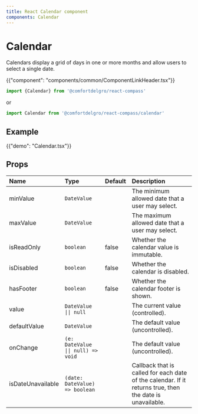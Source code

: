 ```yaml
---
title: React Calendar component
components: Calendar
---
```


# Calendar

<p class="description">Calendars display a grid of days in one or more months and allow users to select a single date.</p>

{{"component": "components/common/ComponentLinkHeader.tsx"}}

```jsx
import {Calendar} from '@comfortdelgro/react-compass'
```

or

```jsx
import Calendar from '@comfortdelgro/react-compass/calendar'
```

## Example

{{"demo": "Calendar.tsx"}}

## Props

| Name              | Type                               | Default | Description                                                                                              |
| :---------------- | :--------------------------------- | :------ | :------------------------------------------------------------------------------------------------------- |
| minValue          | `DateValue`                        |         | The minimum allowed date that a user may select.                                                         |
| maxValue          | `DateValue`                        |         | The maximum allowed date that a user may select.                                                         |
| isReadOnly        | `boolean`                          | false   | Whether the calendar value is immutable.                                                                 |
| isDisabled        | `boolean`                          | false   | Whether the calendar is disabled.                                                                        |
| hasFooter         | `boolean`                          | false   | Whether the calendar footer is shown.                                                                    |
| value             | `DateValue \|\| null`              |         | The current value (controlled).                                                                          |
| defaultValue      | `DateValue`                        |         | The default value (uncontrolled).                                                                        |
| onChange          | `(e: DateValue \|\| null) => void` |         | The default value (uncontrolled).                                                                        |
| isDateUnavailable | `(date: DateValue) => boolean`     |         | Callback that is called for each date of the calendar. If it returns true, then the date is unavailable. |
